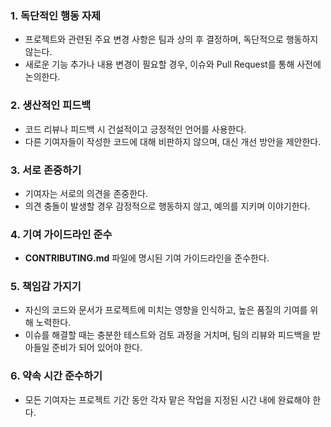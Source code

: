 ### **1. 독단적인 행동 자제**

- 프로젝트와 관련된 주요 변경 사항은 팀과 상의 후 결정하며, 독단적으로 행동하지 않는다.
- 새로운 기능 추가나 내용 변경이 필요할 경우, 이슈와 Pull Request를 통해 사전에 논의한다.

### **2. 생산적인 피드백**

- 코드 리뷰나 피드백 시 건설적이고 긍정적인 언어를 사용한다.
- 다른 기여자들이 작성한 코드에 대해 비판하지 않으며, 대신 개선 방안을 제안한다.

### **3. 서로 존중하기**

- 기여자는 서로의 의견을 존중한다.
- 의견 충돌이 발생할 경우 감정적으로 행동하지 않고, 예의를 지키며 이야기한다.

### **4. 기여 가이드라인 준수**

- **CONTRIBUTING.md** 파일에 명시된 기여 가이드라인을 준수한다.

### **5. 책임감 가지기**

- 자신의 코드와 문서가 프로젝트에 미치는 영향을 인식하고, 높은 품질의 기여를 위해 노력한다.
- 이슈를 해결할 때는 충분한 테스트와 검토 과정을 거치며, 팀의 리뷰와 피드백을 받아들일 준비가 되어 있어야 한다.

### **6. 약속 시간 준수하기**

- 모든 기여자는 프로젝트 기간 동안 각자 맡은 작업을 지정된 시간 내에 완료해야 한다.
